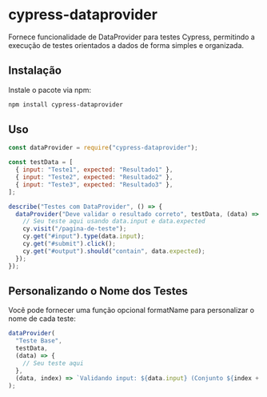 # cypress-dataprovider

Fornece funcionalidade de DataProvider para testes Cypress, permitindo a execução de testes orientados a dados de forma simples e organizada.

## Instalação

Instale o pacote via npm:

```bash
npm install cypress-dataprovider
```

## Uso

```javascript
const dataProvider = require("cypress-dataprovider");

const testData = [
  { input: "Teste1", expected: "Resultado1" },
  { input: "Teste2", expected: "Resultado2" },
  { input: "Teste3", expected: "Resultado3" },
];

describe("Testes com DataProvider", () => {
  dataProvider("Deve validar o resultado correto", testData, (data) => {
    // Seu teste aqui usando data.input e data.expected
    cy.visit("/pagina-de-teste");
    cy.get("#input").type(data.input);
    cy.get("#submit").click();
    cy.get("#output").should("contain", data.expected);
  });
});
```

## Personalizando o Nome dos Testes

Você pode fornecer uma função opcional formatName para personalizar o nome de cada teste:

```javascript
dataProvider(
  "Teste Base",
  testData,
  (data) => {
    // Seu teste aqui
  },
  (data, index) => `Validando input: ${data.input} (Conjunto ${index + 1})`
);
```
